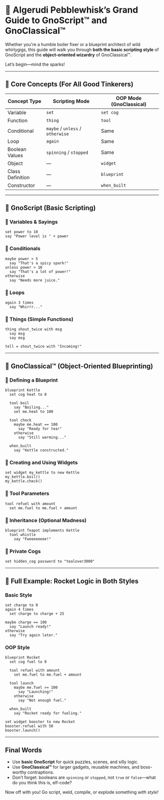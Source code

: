  # 📗 Algerudi Pebblewhisk’s Grand Guide to GnoScript™ and GnoClassical™

Whether you're a humble boiler fixer or a blueprint architect of wild whirlygigs, this guide will walk you through **both the basic scripting style** of GnoScript and the **object-oriented wizardry** of GnoClassical™.

Let’s begin—mind the sparks!

---

## 🧰 Core Concepts (For All Good Tinkerers)

| Concept Type     | Scripting Mode         | OOP Mode (GnoClassical) |
| ---------------- | ---------------------- | ----------------------- |
| Variable         | `set`                  | `set cog`               |
| Function         | `thing`                | `tool`                  |
| Conditional      | `maybe` / `unless` / `otherwise`  | Same                    |
| Loop             | `again`                | Same                    |
| Boolean Values   | `spinning` / `stopped` | Same                    |
| Object           | —                      | `widget`                |
| Class Definition | —                      | `blueprint`             |
| Constructor      | —                      | `when_built`            |

---

## 📝 GnoScript (Basic Scripting)

### 🔹 Variables & Sayings

```gno
set power to 10
say "Power level is " + power
```

### 🔹 Conditionals

```gno
maybe power > 5
  say "That's a spicy spark!"
unless power > 10
  say "That's a lot of power!"
otherwise
  say "Needs more juice."
```

### 🔹 Loops

```gno
again 3 times
  say "Whirrr..."
```

### 🔹 Things (Simple Functions)

```gno
thing shout_twice with msg
  say msg
  say msg

tell = shout_twice with "Incoming!"
```

---

## 🧱 GnoClassical™ (Object-Oriented Blueprinting)

### 🔹 Defining a Blueprint

```gno
blueprint Kettle
  set cog heat to 0

  tool boil
    say "Boiling..."
    set me.heat to 100

  tool check
    maybe me.heat == 100
      say "Ready for tea!"
    otherwise
      say "Still warming..."

  when_built
    say "Kettle constructed."
```

### 🔹 Creating and Using Widgets

```gno
set widget my_kettle to new Kettle
my_kettle.boil()
my_kettle.check()
```

### 🔹 Tool Parameters

```gno
tool refuel with amount
  set me.fuel to me.fuel + amount
```

### 🔹 Inheritance (Optional Madness)

```gno
blueprint Teapot implements Kettle
  tool whistle
    say "Fweeeeeeee!"
```

### 🔹 Private Cogs

```gno
set hidden_cog password to "tealover3000"
```

---

## 🧩 Full Example: Rocket Logic in Both Styles

### Basic Style

```gno
set charge to 0
again 4 times
  set charge to charge + 25

maybe charge == 100
  say "Launch ready!"
otherwise
  say "Try again later."
```

### OOP Style

```gno
blueprint Rocket
  set cog fuel to 0

  tool refuel with amount
    set me.fuel to me.fuel + amount

  tool launch
    maybe me.fuel >= 100
      say "Launching!"
    otherwise
      say "Not enough fuel."

  when_built
    say "Rocket ready for fueling."

set widget booster to new Rocket
booster.refuel with 50
booster.launch()
```

---

## Final Words

* Use **basic GnoScript** for quick puzzles, scenes, and silly logic.
* Use **GnoClassical™** for larger gadgets, reusable machines, and boss-worthy contraptions.
* Don’t forget: booleans are `spinning` or `stopped`, not `true` or `false`—what do you think this is, elf-code?

Now off with you! Go script, weld, compile, or explode something *with style!*
